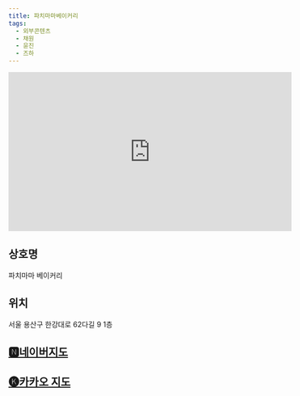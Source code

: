 ```yaml
---
title: 파치마마베이커리
tags:
  - 외부콘텐츠
  - 채원
  - 윤진
  - 즈하
---
```


<iframe width="560" height="315" src="https://www.youtube.com/embed/Xzr5ptRQPNo?si=iHSH8aWo5qgr36uX&amp;start=616" title="YouTube video player" frameborder="0" allow="accelerometer; autoplay; clipboard-write; encrypted-media; gyroscope; picture-in-picture; web-share" referrerpolicy="strict-origin-when-cross-origin" allowfullscreen></iframe>


## 상호명
파치마마 베이커리

## 위치
서울 용산구 한강대로 62다길 9 1층


## [🅽네이버지도](https://naver.me/FCA8TBDf)

## [🅚카카오 지도](https://place.map.kakao.com/370995699)